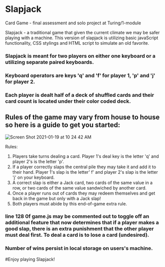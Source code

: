 # Slapjack
Card Game - final assessment and solo project at Turing/1-module

Slapjack - a traditional game that given the current climate we may be safer playing with a machine.
This version of slapjack is utilizing basic javaScript functionality, CSS stylings and HTML script to simulate an old favorite.

### Slapjack is meant for two players on either one keyboard or a utilizing separate paired keyboards.

### Keyboard operators are keys 'q' and 'f' for player 1, 'p' and 'j' for player 2.
### Each player is dealt half of a deck of shuffled cards and their card count is located under their color coded deck.

## Rules of the game may vary from house to house so here is a guide to get you started:
![Screen Shot 2021-01-19 at 10 24 42 AM](https://user-images.githubusercontent.com/71858456/105070564-b837bf00-5a40-11eb-97e1-b66410d867ef.png)

Rules:
1. Players take turns dealing a card. Player 1's deal key is the letter 'q' and player 2's is the letter 'p'.
2. If a player correctly slaps the central pile they may take it and add it to their hand. Player 1's slap is the letter' f' and player 2's slap is the letter 'j' on your keyboard.
3. A correct slap is either a Jack card, two cards of the same value in a row, or two cards of the same value sandwiched by another card.
4. Once a player runs out of cards they may redeem themselves and get back in the game but only with a Jack slap!
5. Both players must abide by this end-of-game extra rule.

### line 128 0f game.js may be commented out to toggle off an additional feature that now determines that if a player makes a good slap, there is an extra punishment that the other player must deal first.  To deal a card is to lose a card (undesired).

### Number of wins persist in local storage on users's machine. 

#Enjoy playing Slapjack!

